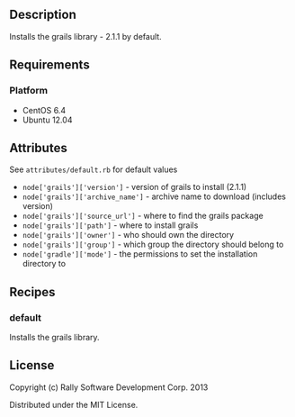 ## Description
Installs the grails library - 2.1.1 by default.

## Requirements
### Platform
* CentOS 6.4 
* Ubuntu 12.04

## Attributes
See `attributes/default.rb` for default values

* `node['grails']['version']` - version of grails to install (2.1.1)
* `node['grails']['archive_name']`  - archive name to download (includes version)
* `node['grails']['source_url']`  - where to find the grails package
* `node['grails']['path']`  - where to install grails
* `node['grails']['owner']`  - who should own the directory
* `node['grails']['group']`  - which group the directory should belong to
* `node['gradle']['mode']`  - the permissions to set the installation directory to

## Recipes
### default
Installs the grails library.

## License
Copyright (c) Rally Software Development Corp. 2013

Distributed under the MIT License.
